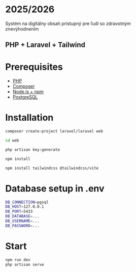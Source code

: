 # 2025/2026
Systém na digitálny obsah prístupný pre ľudí so zdravotným znevýhodnením


## PHP + Laravel + Tailwind

# Prerequisites 
- [PHP](https://www.php.net/)
- [Composer](https://getcomposer.org/)
- [Node.js + npm](https://nodejs.org/)
- [PostgreSQL](https://www.postgresql.org/download/)


# Installation

```bash
composer create-project laravel/laravel web

cd web

php artisan key:generate

npm install

npm install tailwindcss @tailwindcss/vite
```

# Database setup in .env

```bash
DB_CONNECTION=pgsql
DB_HOST=127.0.0.1
DB_PORT=5433
DB_DATABASE=...
DB_USERNAME=...
DB_PASSWORD=...
```
# Start

```bash
npm run dev
php artisan serve
```

